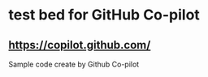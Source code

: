 # test bed for GitHub Co-pilot
## https://copilot.github.com/

Sample code create by Github Co-pilot

